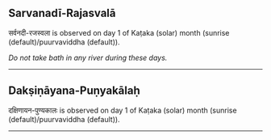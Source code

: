 ## Sarvanadī-Rajasvalā
सर्वनदी-रजस्वला is observed on day 1 of Kaṭaka (solar) month (sunrise (default)/puurvaviddha (default)).

_Do not take bath in any river during these days._

---
## Dakṣiṇāyana-Puṇyakālaḥ
दक्षिणायन-पुण्यकालः is observed on day 1 of Kaṭaka (solar) month (sunrise (default)/puurvaviddha (default)).



---
